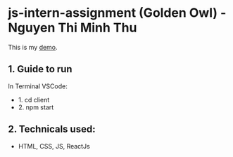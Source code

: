 ﻿# js-intern-assignment (Golden Owl) - Nguyen Thi Minh Thu

<p>This is my <a href="https://shoes-store-ntmt.netlify.app/" alt="link demo">demo</a>.</p>

## 1. Guide to run

In Terminal VSCode:

<ul>
    <li>1. cd client</li>
    <li>2. npm start</li>
</ul>

## 2. Technicals used:

<ul>
    <li>HTML, CSS, JS, ReactJs</li>
</ul>
